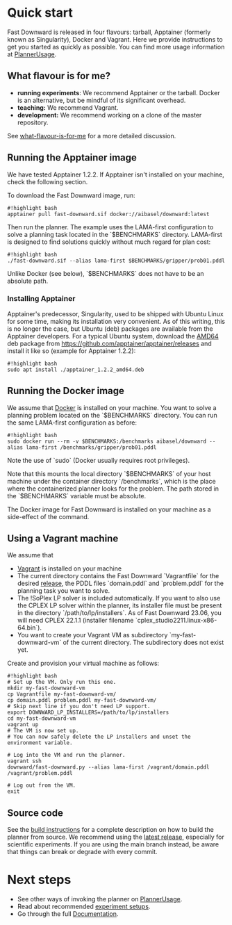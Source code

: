 # Quick start

Fast Downward is released in four flavours: tarball, Apptainer (formerly
known as Singularity), Docker and Vagrant. Here we provide instructions
to get you started as quickly as possible. You can find more usage
information at [PlannerUsage](PlannerUsage).

## What flavour is for me?

-   **running experiments**: We recommend Apptainer or the tarball.
    Docker is an alternative, but be mindful of its significant
    overhead.
-   **teaching:** We recommend Vagrant.
-   **development:** We recommend working on a clone of the master
    repository.

See [what-flavour-is-for-me](../what-flavour-is-for-me) for a more
detailed discussion.

## Running the Apptainer image

We have tested Apptainer 1.2.2. If Apptainer isn\'t installed on your
machine, check the following section.

To download the Fast Downward image, run:

    #!highlight bash
    apptainer pull fast-downward.sif docker://aibasel/downward:latest

Then run the planner. The example uses the LAMA-first configuration to
solve a planning task located in the \`\$BENCHMARKS\` directory.
LAMA-first is designed to find solutions quickly without much regard for
plan cost:

    #!highlight bash
    ./fast-downward.sif --alias lama-first $BENCHMARKS/gripper/prob01.pddl

Unlike Docker (see below), \`\$BENCHMARKS\` does not have to be an
absolute path.

### Installing Apptainer

Apptainer\'s predecessor, Singularity, used to be shipped with Ubuntu
Linux for some time, making its installation very convenient. As of this
writing, this is no longer the case, but Ubuntu (deb) packages are
available from the Apptainer developers. For a typical Ubuntu system,
download the [AMD64](AMD64 "wikilink") deb package from
<https://github.com/apptainer/apptainer/releases> and install it like so
(example for Apptainer 1.2.2):

    #!highlight bash
    sudo apt install ./apptainer_1.2.2_amd64.deb

## Running the Docker image

We assume that [Docker](https://docs.docker.com/get-docker/ "wikilink")
is installed on your machine. You want to solve a planning problem
located on the \`\$BENCHMARKS\` directory. You can run the same
LAMA-first configuration as before:

    #!highlight bash
    sudo docker run --rm -v $BENCHMARKS:/benchmarks aibasel/downward --alias lama-first /benchmarks/gripper/prob01.pddl

Note the use of \`sudo\` (Docker usually requires root privileges).

Note that this mounts the local directory \`\$BENCHMARKS\` of your host
machine under the container directory \`/benchmarks\`, which is the
place where the containerized planner looks for the problem. The path
stored in the \`\$BENCHMARKS\` variable must be absolute.

The Docker image for Fast Downward is installed on your machine as a
side-effect of the command.

## Using a Vagrant machine

We assume that

-   [Vagrant](https://www.vagrantup.com/ "wikilink") is installed on
    your machine
-   The current directory contains the Fast Downward \`Vagrantfile\` for
    the desired [release](Releases "wikilink"), the PDDL files
    \`domain.pddl\` and \`problem.pddl\` for the planning task you want
    to solve.
-   The !SoPlex LP solver is included automatically. If you want to also
    use the CPLEX LP solver within the planner, its installer file must
    be present in the directory \`/path/to/lp/installers\`. As of Fast
    Downward 23.06, you will need CPLEX 22.1.1 (installer filename
    \`cplex_studio2211.linux-x86-64.bin\`).
-   You want to create your Vagrant VM as subdirectory
    \`my-fast-downward-vm\` of the current directory. The subdirectory
    does not exist yet.

Create and provision your virtual machine as follows:

    #!highlight bash
    # Set up the VM. Only run this one.
    mkdir my-fast-downward-vm
    cp Vagrantfile my-fast-downward-vm/
    cp domain.pddl problem.pddl my-fast-downward-vm/
    # Skip next line if you don't need LP support.
    export DOWNWARD_LP_INSTALLERS=/path/to/lp/installers
    cd my-fast-downward-vm
    vagrant up
    # The VM is now set up.
    # You can now safely delete the LP installers and unset the environment variable.

    # Log into the VM and run the planner.
    vagrant ssh
    downward/fast-downward.py --alias lama-first /vagrant/domain.pddl /vagrant/problem.pddl

    # Log out from the VM.
    exit

## Source code

See the [build
instructions](https://github.com/aibasel/downward/blob/main/BUILD.md "wikilink")
for a complete description on how to build the planner from source. We
recommend using the [latest release](Releases "wikilink"), especially
for scientific experiments. If you are using the main branch instead, be
aware that things can break or degrade with every commit.

# Next steps

-   See other ways of invoking the planner on
    [PlannerUsage](PlannerUsage "wikilink").
-   Read about recommended [experiment
    setups](https://github.com/aibasel/downward#scientific-experiments "wikilink").
-   Go through the full [Documentation](HomePage "wikilink").
